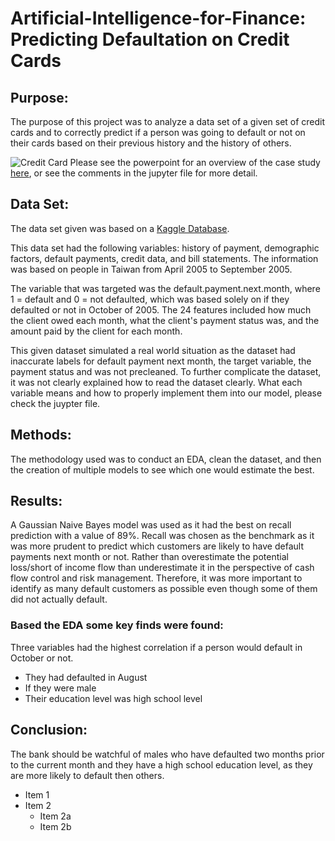# Artificial-Intelligence-for-Finance: Predicting Defaultation on Credit Cards

## Purpose:
The purpose of this project was to analyze a data set of a given set of credit cards and to correctly predict if a person was going to default or not on their cards based on their previous history and the history of others.

![Credit Card](https://thumbs.dreamstime.com/b/here-generic-credit-card-isolated-al-white-background-logos-type-generic-here-generic-credit-card-isolated-125482245.jpg)
Please see the powerpoint for an overview of the case study [here](https://drive.google.com/file/d/1hBkihdzcTzu7ux6WfQoiqADsdA9tbz8j/view?usp=sharing), or see the comments in the jupyter file for more detail.

## Data Set:
The data set given was based on a [Kaggle Database](https://www.kaggle.com/mariosfish/default-of-credit-card-clients).

This data set had the following variables: history of payment, demographic factors, default payments, credit data, and bill statements. The information was based on people in Taiwan from April 2005 to September 2005.

The variable that was targeted was the default.payment.next.month, where 1 = default and 0 = not defaulted, which was based solely on if they defaulted or not in October of 2005. The 24 features included how much the client owed each month, what the client's payment status was, and the amount paid by the client for each month.

This given dataset simulated a real world situation as the dataset had inaccurate labels for default payment next month, the target variable, the payment status and was not precleaned. To further complicate the dataset, it was not clearly explained how to read the dataset clearly. What each variable means and how to properly implement them into our model, please check the juypter file.

## Methods:
The methodology used was to conduct an EDA, clean the dataset, and then the creation of multiple models to see which one would estimate the best.

## Results:
A Gaussian Naive Bayes model was used as it had the best on recall prediction with a value of 89%. Recall was chosen as the benchmark as it was more prudent to predict which customers are likely to have default payments next month or not. Rather than overestimate the potential loss/short of income flow than underestimate it in the perspective of cash flow control and risk management. Therefore, it was more important to identify as many default customers as possible even though some of them did not actually default.

### Based the EDA some key finds were found:

Three variables had the highest correlation if a person would default in October or not.
  * They had defaulted in August
  * If they were male
  * Their education level was high school level

## Conclusion:

The bank should be watchful of males who have defaulted two months prior to the current month and they have a high school education level, as they are more likely to default then others.

* Item 1
* Item 2
  * Item 2a
  * Item 2b
